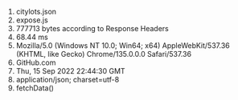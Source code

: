 1) citylots.json
2) expose.js
3) 777713 bytes according to Response Headers
4) 68.44 ms
5) Mozilla/5.0 (Windows NT 10.0; Win64; x64) AppleWebKit/537.36 (KHTML, like Gecko) Chrome/135.0.0.0 Safari/537.36
6) GitHub.com
7) Thu, 15 Sep 2022 22:44:30 GMT
8) application/json; charset=utf-8
9) fetchData()